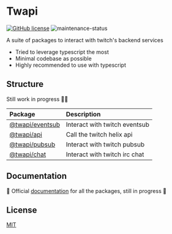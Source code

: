 # Twapi
[![GitHub license](https://img.shields.io/badge/license-MIT-blue.svg)](https://github.com/twurple/twurple/blob/main/LICENSE)
![maintenance-status](https://img.shields.io/badge/maintenance-actively--developed-brightgreen.svg)

A suite of packages to interact with twitch's backend services

- Tried to leverage typescript the most
- Minimal codebase as possible
- Highly recommended to use with typescript

## Structure

Still work in progress 👷🏻

| Package                               | Description                          |
| :------------------------------------ | :------------------------------------|
| [@twapi/eventsub](packages/eventsub)  | Interact with twitch eventsub        |
| [@twapi/api](packages/api)            | Call the twitch helix api            |
| [@twapi/pubsub](packages/pubsub)      | Interact with twitch pubsub          |
| [@twapi/chat](packages/chat)          | Interact with twitch irc chat        |  

## Documentation

🚧 Official [documentation](https://linktodocumentation) for all the packages, still in progress 🚧

## License

[MIT](https://choosealicense.com/licenses/mit/)
